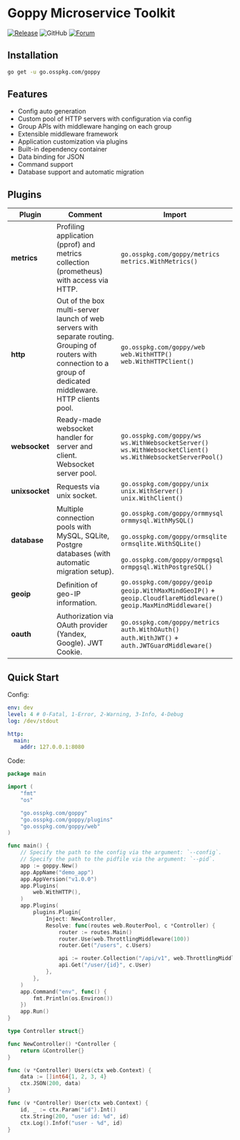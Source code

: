 # Goppy Microservice Toolkit

[![Release](https://img.shields.io/github/release/osspkg/goppy.svg?style=flat-square)](https://github.com/osspkg/goppy/releases/latest)
![GitHub](https://img.shields.io/github/license/osspkg/goppy)
[![Forum](https://img.shields.io/badge/community-forum-red)](https://github.com/osspkg/goppy/discussions)

## Installation

```bash
go get -u go.osspkg.com/goppy
```

## Features

- Config auto generation
- Custom pool of HTTP servers with configuration via config
- Group APIs with middleware hanging on each group
- Extensible middleware framework
- Application customization via plugins
- Built-in dependency container
- Data binding for JSON
- Command support
- Database support and automatic migration

## Plugins

| Plugin         | Comment                                                                                                                                                             | Import                                                                                                                                                                                                          |
|----------------|---------------------------------------------------------------------------------------------------------------------------------------------------------------------|-----------------------------------------------------------------------------------------------------------------------------------------------------------------------------------------------------------------|
| **metrics**    | Profiling application (pprof) and metrics collection (prometheus) with access via HTTP.                                                                             | `go.osspkg.com/goppy/metrics`<br/> `metrics.WithMetrics()`                                                                                                                                                      |
| **http**       | Out of the box multi-server launch of web servers with separate routing. Grouping of routers with connection to a group of dedicated middleware. HTTP clients pool. | `go.osspkg.com/goppy/web`<br/> `web.WithHTTP()`<br/> `web.WithHTTPClient()`                                                                                                                                     |
| **websocket**  | Ready-made websocket handler for server and client. Websocket server pool.                                                                                          | `go.osspkg.com/goppy/ws`<br/> `ws.WithWebsocketServer()`<br/> `ws.WithWebsocketClient()`<br/> `ws.WithWebsocketServerPool()`                                                                                    |
| **unixsocket** | Requests via unix socket.                                                                                                                                           | `go.osspkg.com/goppy/unix`<br/> `unix.WithServer()`<br/> `unix.WithClient()`                                                                                                                                    |
| **database**   | Multiple connection pools with MySQL, SQLite, Postgre databases (with automatic migration setup).                                                                   | `go.osspkg.com/goppy/ormmysql`<br/> `ormmysql.WithMySQL()` <br/> <br/> `go.osspkg.com/goppy/ormsqlite`<br/> `ormsqlite.WithSQLite()`<br/> <br/> `go.osspkg.com/goppy/ormpgsql`<br/> `ormpgsql.WithPostgreSQL()` |
| **geoip**      | Definition of geo-IP information.                                                                                                                                   | `go.osspkg.com/goppy/geoip`<br/> `geoip.WithMaxMindGeoIP()` + `geoip.CloudflareMiddleware()`<br/> `geoip.MaxMindMiddleware()`                                                                                   |
| **oauth**      | Authorization via OAuth provider (Yandex, Google). JWT Cookie.                                                                                                      | `go.osspkg.com/goppy/metrics`<br/> `auth.WithOAuth()`<br/> `auth.WithJWT()` + `auth.JWTGuardMiddleware()`                                                                                                       |

## Quick Start

Config:

```yaml
env: dev
level: 4 # 0-Fatal, 1-Error, 2-Warning, 3-Info, 4-Debug
log: /dev/stdout

http:
  main:
    addr: 127.0.0.1:8080
```

Code:

```go
package main

import (
	"fmt"
	"os"

	"go.osspkg.com/goppy"
	"go.osspkg.com/goppy/plugins"
	"go.osspkg.com/goppy/web"
)

func main() {
	// Specify the path to the config via the argument: `--config`.
	// Specify the path to the pidfile via the argument: `--pid`.
	app := goppy.New()
	app.AppName("demo_app")
	app.AppVersion("v1.0.0")
	app.Plugins(
		web.WithHTTP(),
	)
	app.Plugins(
		plugins.Plugin{
			Inject: NewController,
			Resolve: func(routes web.RouterPool, c *Controller) {
				router := routes.Main()
				router.Use(web.ThrottlingMiddleware(100))
				router.Get("/users", c.Users)

				api := router.Collection("/api/v1", web.ThrottlingMiddleware(100))
				api.Get("/user/{id}", c.User)
			},
		},
	)
	app.Command("env", func() {
		fmt.Println(os.Environ())
	})
	app.Run()
}

type Controller struct{}

func NewController() *Controller {
	return &Controller{}
}

func (v *Controller) Users(ctx web.Context) {
	data := []int64{1, 2, 3, 4}
	ctx.JSON(200, data)
}

func (v *Controller) User(ctx web.Context) {
	id, _ := ctx.Param("id").Int()
	ctx.String(200, "user id: %d", id)
	ctx.Log().Infof("user - %d", id)
}

```
